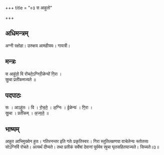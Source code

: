 +++
title = "०३ स आहुतो"

+++
## अधिमन्त्रम्
अग्नी रक्षोहा। उरुक्षय आमहीयवः। गायत्री।

## मन्त्रः
स आहु॑तो॒ वि रो॑चते॒ऽग्निरी॒ळेन्यो॑ गि॒रा ।  
स्रु॒चा प्रती॑कमज्यते ॥

## पदपाठः
सः । आऽहु॑तः । वि । रो॒च॒ते॒ । अ॒ग्निः । ई॒ळेन्यः॑ । गि॒रा ।  
स्रु॒चा । प्रती॑कम् । अ॒ज्य॒ते॒ ॥

## भाष्यम्
आहुत आभिमुख्येन हुतः। गतिरनन्तर इति गतेः प्रकृतिस्वरः। गिरा स्तुतिलक्षणया वाचेलेन्यः स्तोतव्यः सोऽग्निर्वि रोचते। अत्यर्थं दीप्यते। तथा प्रतीकं सर्वेषां देवानां पूर्वमेव स्रुचा घृतसहितयाज्यते। सिच्यते॥३॥